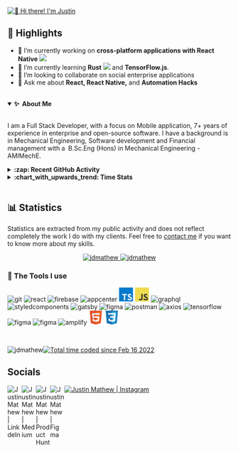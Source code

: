 [<img src="https://user-images.githubusercontent.com/17250443/154528290-f80436ad-435e-47f1-9611-e020579c25e9.gif" alt="👋 Hi there! I'm Justin" title="👋 Hi there! I'm Justin )"/>](https://github.com/JDMathew/)

## :book: Highlights 
- 🔭 I’m currently working on **cross-platform applications with React Native** <img src="https://tinyurl.com/rngithub" width="15px" />
- 🌱 I’m currently learning **Rust**  <img src="https://tinyurl.com/2s3f82sy" width="15px" /> and **TensorFlow.js**.
- 👯 I’m looking to collaborate on social enterprise applications 
- 💬 Ask me about  **React, React Native,** and **Automation Hacks**
<br />

<details open>
  <summary><b>✨&nbsp;&nbsp;About&nbsp;Me</b></summary>
  <br/>

I am a Full Stack Developer, with a focus on Mobile application, 7+ years of experience in enterprise and open-source software. I have a background is in Mechanical Engineering, Software development and Financial management with a B.Sc.Eng (Hons) in Mechanical Engineering - AMIMechE.


<!-- Most of my leisure time is .... -->

<!-- ### Awards and Achievements
- Won the 1st edition of ..
- Won ... -->
</details> 

<!--   https://github.com/Readme-Workflows/recent-activity -->
<!--   https://github.com/marketplace/actions/github-activity-readme -->
<details>
  <summary><b>:zap: Recent GitHub Activity</b></summary>
  
<!--RECENT_ACTIVITY:start-->
1. 💪 Opened PR [#10902](https://github.com/facebook/docusaurus/pull/10902) in [facebook/docusaurus](https://github.com/facebook/docusaurus)<br>
2. ⬆️ Pushed 12 commit(s) to [JDMathew/docusaurus](https://github.com/JDMathew/docusaurus)<br>
3. ⭐ Starred [bloomberg/ts-blank-space](https://github.com/bloomberg/ts-blank-space)<br>
4. ⬆️ Pushed 1 commit(s) to [JDMathew/docusaurus](https://github.com/JDMathew/docusaurus)<br>
5. 💪 Opened PR [#10874](https://github.com/facebook/docusaurus/pull/10874) in [facebook/docusaurus](https://github.com/facebook/docusaurus)<br>
<!--RECENT_ACTIVITY:end-->

<!--RECENT_ACTIVITY:last_update-->
Last Updated: Friday, February 14th, 2025, 12:36:59 AM
<!--RECENT_ACTIVITY:last_update_end-->

</details>

<details>
  <summary><b>:chart_with_upwards_trend: Time Stats</b></summary>
  
[![Wwakatime stats](https://github-readme-stats.vercel.app/api/wakatime?username=jdmathew&hide_title=true&hide_border=true&langs_count=5&bg_color=00000000&text_color=777)](https://wakatime.com/@jdmathew)
  
</details>

<!-- 📊 **Weekly development breakdown** -->
<!-- https://github.com/athul/waka-readme -->
<!--START_SECTION:waka-->
<!-- Week: 11 July, 2020 - 17 July, 2020 -->
<!-- 
```text
Python      8 hrs 52 mins       ███████████████████░░░░░░   75.87 %
Go          1 hr 15 mins        ██░░░░░░░░░░░░░░░░░░░░░░░   10.79 %
Markdown    52 mins             █░░░░░░░░░░░░░░░░░░░░░░░░   07.43 %
Docker      16 mins             ░░░░░░░░░░░░░░░░░░░░░░░░░   02.32 %
YAML        7 mins              ░░░░░░░░░░░░░░░░░░░░░░░░░   01.07 %
```
 -->
<!--END_SECTION:waka-->


<!-- ### My Most Recent Blog Posts -->
<!-- MEDIUM:START -->

<!-- MEDIUM:END -->

<!-- <hr /> -->

<br />

## :bar_chart: Statistics
<p>Statistics are extracted from my public activity and does not reflect completely the work I do with my clients. Feel free to <a href="mailto:justindavidmathew@gmail.com" target="_blank">contact me</a> if you want to know more about my skills.</p>
<!-- See https://github.com/anuraghazra/github-readme-stats -->
<p align="center">
<a href="https://github.com/jdmathew">
  <img src="https://github-readme-stats.vercel.app/api?username=jdmathew&show_icons=true&theme=buefy&count_private=true" alt="jdmathew" height=180 width=45% />
</a>
<a href="https://github.com/jdmathew">
  <img src="https://github-readme-stats.vercel.app/api/top-langs/?username=jdmathew&layout=compact&hide=html&theme=buefy&langs_count=6" alt="jdmathew" height=180  width=45% />
  </a>
<!-- <a align="center" href="https://github.com/jdmathew">
  <img align="center" src="https://github-readme-stats.vercel.app/api/wakatime?username=jdmathew" alt="jdmathew" width=45% />
</a> -->
</p>

### :wrench: The Tools I use

<p align="left">
  <img src="https://www.vectorlogo.zone/logos/git-scm/git-scm-icon.svg" alt="git" width="32" height="32"/>
  <img src="https://www.vectorlogo.zone/logos/reactjs/reactjs-icon.svg" alt="react" width="32" height="32"/>
  <img src="https://cdn.worldvectorlogo.com/logos/firebase-1.svg" alt="firebase" width="32" height="32"/>
  <img src="https://www.vectorlogo.zone/logos/appcenterms/appcenterms-tile.svg" alt="appcenter" width="32" height="32"/>
  <img src="https://raw.githubusercontent.com/devicons/devicon/master/icons/typescript/typescript-original.svg" alt="typescript" width="32" height="32"/>
  <img src="https://raw.githubusercontent.com/devicons/devicon/master/icons/javascript/javascript-original.svg" alt="javascript" width="32" height="32"/>
  <img src="https://www.vectorlogo.zone/logos/graphql/graphql-icon.svg" alt="graphql" width="32" height="32"/>
  <img src="https://cdn-media-1.freecodecamp.org/images/1*p1TndLk3UsGPBsM7qHPZIw.png" alt="styledcomponents" width="32" height="32"/>
  <img src="https://www.vectorlogo.zone/logos/gatsbyjs/gatsbyjs-icon.svg" alt="gatsby" width="32" height="32"/>
  <img src="https://cms-react-testing.cdn.prismic.io/cms-react-testing/fd794b96-f464-432b-b79a-bf99341b2143_insomnia-logo-bug.svg" alt="figma" width="32" height="32"/>
<img src="https://tinyurl.com/yry65tsw" alt="postman" width="32" height="32" />
  <img src="https://axios-http.com/assets/logo.svg" alt="axios" width="32" height="32" />
  <img src="https://www.vectorlogo.zone/logos/tensorflow/tensorflow-icon.svg" alt="tensorflow" width="32" height="32"/>
  <img src="https://www.vectorlogo.zone/logos/figma/figma-icon.svg" alt="figma" width="32" height="32"/>
  <img src="https://www.vectorlogo.zone/logos/vuejs/vuejs-icon.svg" alt="figma" width="32" height="32"/>
  <img src="https://docs.amplify.aws/assets/logo-dark.svg" alt="amplify" width="32" height="32"/>
  <img src="https://raw.githubusercontent.com/devicons/devicon/master/icons/html5/html5-original.svg" alt="html5" width="32" height="32"/>
  <img src="https://raw.githubusercontent.com/devicons/devicon/master/icons/css3/css3-original.svg" alt="css3" width="32" height="32"/>

  <!-- <img src="https://cdn.worldvectorlogo.com/logos/nextjs-3.svg" alt="nextjs" width="32" height="32"/> -->
  <!-- <img src="https://www.vectorlogo.zone/logos/netlify/netlify-icon.svg" alt="netlify" width="32" height="32"/> -->

  <!-- <img src="https://raw.githubusercontent.com/devicons/devicon/master/icons/ruby/ruby-original.svg" alt="ruby" width="32" height="32"/>
  <img src="https://raw.githubusercontent.com/devicons/devicon/master/icons/rails/rails-original-wordmark.svg" alt="rails" width="32" height="32"/> -->

</p>

<br />

<!-- <h3>Things I code with</h3>
<p>
  <img alt="React" src="https://img.shields.io/badge/-React-45b8d8?style=flat-square&logo=react&logoColor=white" />
  <img alt="Webpack" src="https://img.shields.io/badge/-Webpack-8DD6F9?style=flat-square&logo=webpack&logoColor=white" /> 
  <img alt="Docker" src="https://img.shields.io/badge/-Docker-46a2f1?style=flat-square&logo=docker&logoColor=white" />
  <img alt="github actions" src="https://img.shields.io/badge/-Github_Actions-2088FF?style=flat-square&logo=github-actions&logoColor=white" />
  <img alt="Google Cloud Platform" src="https://img.shields.io/badge/-Google_Cloud_Platform-1a73e8?style=flat-square&logo=google-cloud&logoColor=white" />
  <img alt="TypeScript" src="https://img.shields.io/badge/-TypeScript-007ACC?style=flat-square&logo=typescript&logoColor=white" />
  <img alt="Insomnia" src="https://img.shields.io/badge/-Insomnia-5849BE?style=flat-square&logo=insomnia&logoColor=white" />
  <img alt="Apollo" src="https://img.shields.io/badge/-Apollo%20GraphQL-311C87?style=flat-square&logo=apollo-graphql&logoColor=white" />
  <img alt="Heroku" src="https://img.shields.io/badge/-Heroku-430098?style=flat-square&logo=heroku&logoColor=white" />
  <img alt="redux" src="https://img.shields.io/badge/-Redux-764ABC?style=flat-square&logo=redux&logoColor=white" />
  <img alt="ReactiveX" src="https://img.shields.io/badge/-RxJs-B7178C?style=flat-square&logo=reactivex&logoColor=white" />
  <img alt="GraphQL" src="https://img.shields.io/badge/-GraphQL-E10098?style=flat-square&logo=graphql&logoColor=white" />
  <img alt="Sass" src="https://img.shields.io/badge/-Sass-CC6699?style=flat-square&logo=sass&logoColor=white" />
  <img alt="Styled Components" src="https://img.shields.io/badge/-Styled_Components-db7092?style=flat-square&logo=styled-components&logoColor=white" />
  <img alt="git" src="https://img.shields.io/badge/-Git-F05032?style=flat-square&logo=git&logoColor=white" />
  <img alt="NestJs" src="https://img.shields.io/badge/-NestJs-ea2845?style=flat-square&logo=nestjs&logoColor=white" />
  <img alt="angular" src="https://img.shields.io/badge/-Angular-DD0031?style=flat-square&logo=angular&logoColor=white" />
  <img alt="npm" src="https://img.shields.io/badge/-NPM-CB3837?style=flat-square&logo=npm&logoColor=white" />
  <img alt="html5" src="https://img.shields.io/badge/-HTML5-E34F26?style=flat-square&logo=html5&logoColor=white" />
  <img alt="Brave browser" src="https://img.shields.io/badge/-Brave_Browser-FB542B?style=flat-square&logo=brave&logoColor=white" />
  <img alt="Rollup" src="https://img.shields.io/badge/-Rollup-EC4A3F?style=flat-square&logo=rollup.js&logoColor=white" />
  <img alt="d3js" src="https://img.shields.io/badge/-D3.js-F9A03C?style=flat-square&logo=d3.js&logoColor=white" />
  <img alt="Prettier" src="https://img.shields.io/badge/-Prettier-F7B93E?style=flat-square&logo=prettier&logoColor=white" />
  <img alt="MongoDB" src="https://img.shields.io/badge/-MongoDB-13aa52?style=flat-square&logo=mongodb&logoColor=white" />
  <img alt="Nodejs" src="https://img.shields.io/badge/-Nodejs-43853d?style=flat-square&logo=Node.js&logoColor=white" />
</p>
 -->


<a href="https://wakatime.com/@30db9f1d-2519-4a35-9c48-01c27f109f5e"><img src="https://wakatime.com/badge/user/30db9f1d-2519-4a35-9c48-01c27f109f5e.svg" alt="Total time coded since Feb 16 2022" /></a>
<a href="https://github.com/jdmathew">
  <img align="left" src="https://komarev.com/ghpvc/?username=jdmathew" alt="jdmathew" />
</a>
<br />


## Socials

<a href="https://www.linkedin.com/in/justin-mathew-25322087/">
  <img align="left" alt="Justin Mathew | LinkdeIn" width="32" src="https://cdn.jsdelivr.net/npm/simple-icons@v3/icons/linkedin.svg" />
</a>
<!-- <a href="https://dev.to/jdmathew">
  <img align="left" alt="Justin Mathew | DEV TO" width="32" src="https://cdn.jsdelivr.net/npm/simple-icons@v3/icons/dev-dot-to.svg" />
</a> -->
<a href="https://medium.com/@justindavidmathew">
  <img align="left" alt="Justin Mathew | Medium" width="32" src="https://cdn.jsdelivr.net/npm/simple-icons@v3/icons/medium.svg" />
</a>
<a href="https://www.producthunt.com/@justinmathew">
  <img align="left" alt="Justin Mathew | Product Hunt" width="32" src="https://cdn.jsdelivr.net/npm/simple-icons@v3/icons/producthunt.svg" />
</a>
<a href="https://www.figma.com/@jdmathew">
  <img align="left" alt="Justin Mathew | Figma" width="32" src="https://cdn.jsdelivr.net/npm/simple-icons@v3/icons/figma.svg" />
</a>
<a href="https://instagram.com/justindavidmathew">
  <img alt="Justin Mathew | Instagram" width="32" src="https://cdn.jsdelivr.net/npm/simple-icons@v3/icons/instagram.svg" />
</a>
<!-- <a href="https://twitter.com/JustinDMathew">
  <img align="left" alt="Justin Mathew | Twitter" width="32" src="https://cdn.jsdelivr.net/npm/simple-icons@v3/icons/twitter.svg" />
</a> -->


